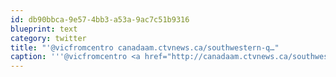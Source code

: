 ```yaml
---
id: db90bbca-9e57-4bb3-a53a-9ac7c51b9316
blueprint: text
category: twitter
title: "'@vicfromcentro canadaam.ctvnews.ca/southwestern-q…"
caption: '''@vicfromcentro <a href="http://canadaam.ctvnews.ca/southwestern-quinoa-salad-with-chili-lime-dressing-1.1116324" title="http://canadaam.ctvnews.ca/southwestern-quinoa-salad-with-chili-lime-dressing-1.1116324" class="link link_untco">canadaam.ctvnews.ca/southwestern-q…</a>'
---
```

